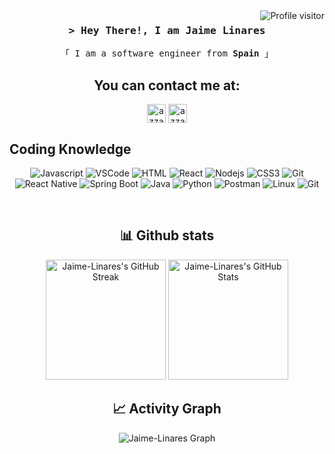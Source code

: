 <a href="https://komarev.com/ghpvc/?username=Jaime-Linares">
  <img align="right" src="https://komarev.com/ghpvc/?username=Jaime-Linares&label=Visitors&color=0e75b6&style=flat" alt="Profile visitor" />
</a>

<!-- Intro  -->
<h3 align="center">
        <samp>&gt; Hey There!, I am Jaime Linares</samp>
</h3>


<p align="center"> 
  <samp>
    「 I am a software engineer from <b>Spain</b> 」
    <br>
  </samp>
</p>

<!-- Contact Section -->
<h2 align="center">You can contact me at:</h2>
    <p align="center">
      <a href="www.linkedin.com/in/jaime-linares-barrera" target="blank"><img align="center"
         src="https://img.shields.io/badge/linkedin-%231DA1F2.svg?style=for-the-badge&logo=linkedin&logoColor=white"
         alt="azzar" height="30"/></a>
      <a href="https://mailto:jaimelinaresbarrera@gmail.com" target="blank"><img align="center"
         src="https://img.shields.io/badge/gmail-EA4335.svg?style=for-the-badge&logo=gmail&logoColor=white"
         alt="azzar" height="30"/></a>
      <br>
    </p>

## Coding Knowledge
<div align ="center">
  
  ![Javascript](https://img.shields.io/badge/Javascript-F0DB4F?style=for-the-badge&labelColor=black&logo=javascript&logoColor=F0DB4F)
  ![VSCode](https://img.shields.io/badge/Visual_Studio-0078d7?style=for-the-badge&logo=visual%20studio&logoColor=white)
  ![HTML](https://img.shields.io/badge/HTML5-E34F26?style=for-the-badge&logo=html5&logoColor=white)
  ![React](https://img.shields.io/badge/-React-61DBFB?style=for-the-badge&labelColor=black&logo=react&logoColor=61DBFB)
  ![Nodejs](https://img.shields.io/badge/Nodejs-3C873A?style=for-the-badge&labelColor=black&logo=node.js&logoColor=3C873A)
  ![CSS3](https://img.shields.io/badge/CSS3-1572B6?style=for-the-badge&logo=css3&logoColor=white)
  ![Git](https://img.shields.io/badge/Git-F05032?style=for-the-badge&logo=git&logoColor=white)
  ![React Native](https://img.shields.io/badge/React_Native-20232A?style=for-the-badge&logo=react&logoColor=61DAFB)
  ![Spring Boot](https://img.shields.io/badge/Spring_Boot-3C873A?style=for-the-badge&labelColor=black&logo=springBoot&logoColor=3C873A) 
  ![Java](https://img.shields.io/badge/Java-%23004027?style=for-the-badge&logo=jameson&logoColor=orange&labelColor=black&color=blue)
  ![Python](https://img.shields.io/badge/Pyhton-%233776AB?style=for-the-badge&logo=python&logoColor=white)
  ![Postman](https://img.shields.io/badge/Postman-%23FF6C37?style=for-the-badge&logo=postman&labelColor=black)
  ![Linux](https://img.shields.io/badge/Linux-%23FCC624?style=for-the-badge&logo=linux&labelColor=black&color=blue)
  ![Git](https://img.shields.io/badge/Git-%23F05032?style=for-the-badge&logo=linux&labelColor=black&color=green)
  
</div>

<br/>


<!-- Stats Section -->

  <div>
    <h2 align="center"> 📊 Github stats </h2>
        <div align="center">
          <a href="https://git.io/streak-stats"><img alt="Jaime-Linares's GitHub Streak" src="https://github-readme-streak-stats.herokuapp.com/?user=Jaime-Linares&theme=dark" height="192px"/></a>
          <a href="https://github.com/anuraghazra/github-readme-stats"><img alt="Jaime-Linares's GitHub Stats" src="https://denvercoder1-github-readme-stats.vercel.app/api/?username=Jaime-Linares&show_icons=true&count_private=true&theme=dark&custom_title=Jaime-Linares's+GitHub+Stats" height="192px"/></a>
          <br/>
        </div>
  </div>    

<h2 align="center"> 📈 Activity Graph </h2>
<div align="center">
  
  ![Jaime-Linares Graph](http://github-profile-summary-cards.vercel.app/api/cards/profile-details?username=Jaime-Linares&theme=nord_bright)
  
</div>
